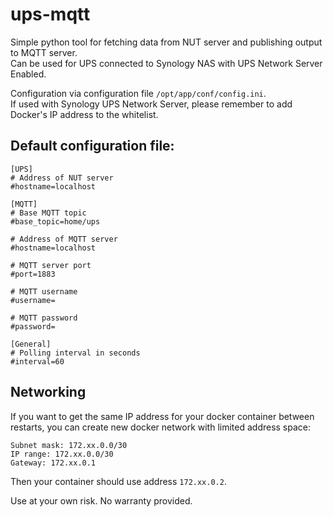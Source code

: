 # ups-mqtt

Simple python tool for fetching data from NUT server and publishing output to MQTT server.\
Can be used for UPS connected to Synology NAS with UPS Network Server Enabled.

Configuration via configuration file `/opt/app/conf/config.ini`.\
If used with Synology UPS Network Server, please remember to add Docker's IP address to the whitelist.

## Default configuration file:
```
[UPS]
# Address of NUT server
#hostname=localhost

[MQTT]
# Base MQTT topic
#base_topic=home/ups

# Address of MQTT server
#hostname=localhost

# MQTT server port
#port=1883

# MQTT username
#username=

# MQTT password
#password=

[General]
# Polling interval in seconds
#interval=60
```

## Networking
If you want to get the same IP address for your docker container between restarts, you can create new docker network with limited address space:
```
Subnet mask: 172.xx.0.0/30
IP range: 172.xx.0.0/30
Gateway: 172.xx.0.1
```
Then your container should use address `172.xx.0.2`.

Use at your own risk. No warranty provided.
